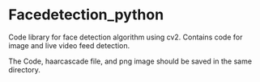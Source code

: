 # Facedetection_python
Code library for face detection algorithm using cv2. Contains code for image and live video feed detection.

The Code, haarcascade file, and png image should be saved in the same directory.
